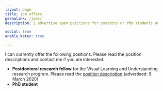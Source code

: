 ```yaml
---
layout: page
title: job offers
permalink: /jobs/
description: I advertise open positions for postdocs or PhD students on this page.

social: true
enable_katex: true

---
```


I can currently offer the following positions. Please read the position descriptions and contact me if you are interested.
 * **Postdoctoral research fellow** for the Visual Learning and Understanding research program. Please read the [position description](postdoc_march2020) (advertised: 6 March 2020)
 * **PhD student**

<!--
### QUT Centre for Robotics is hiring

We are hiring a Postdoctoral Research Fellow.


## Postdoctoral Research Fellow -->
